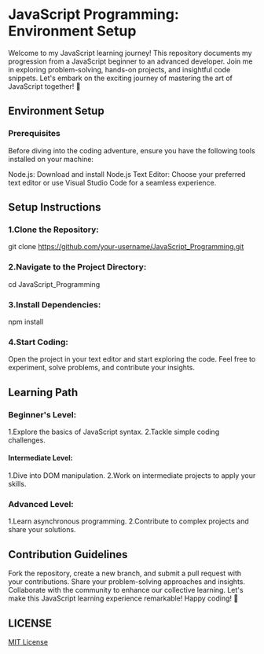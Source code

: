 # JavaScript Programming: Environment Setup

Welcome to my JavaScript learning journey! This repository documents my progression from a JavaScript beginner to an advanced developer. Join me in exploring problem-solving, hands-on projects, and insightful code snippets. Let's embark on the exciting journey of mastering the art of JavaScript together! 🚀

## Environment Setup

### Prerequisites

Before diving into the coding adventure, ensure you have the following tools installed on your machine:

Node.js: Download and install Node.js
Text Editor: Choose your preferred text editor or use Visual Studio Code for a seamless experience.

## Setup Instructions

### 1.Clone the Repository:

git clone https://github.com/your-username/JavaScript_Programming.git

### 2.Navigate to the Project Directory:

cd JavaScript_Programming

### 3.Install Dependencies:

npm install

### 4.Start Coding:

Open the project in your text editor and start exploring the code. Feel free to experiment, solve problems, and contribute your insights.

## Learning Path

### Beginner's Level:

1.Explore the basics of JavaScript syntax.
2.Tackle simple coding challenges.

#### Intermediate Level:

1.Dive into DOM manipulation.
2.Work on intermediate projects to apply your skills.

### Advanced Level:

1.Learn asynchronous programming.
2.Contribute to complex projects and share your solutions.

## Contribution Guidelines

Fork the repository, create a new branch, and submit a pull request with your contributions.
Share your problem-solving approaches and insights.
Collaborate with the community to enhance our collective learning.
Let's make this JavaScript learning experience remarkable! Happy coding! 🌟

## LICENSE

[MIT License](LICENSE)
